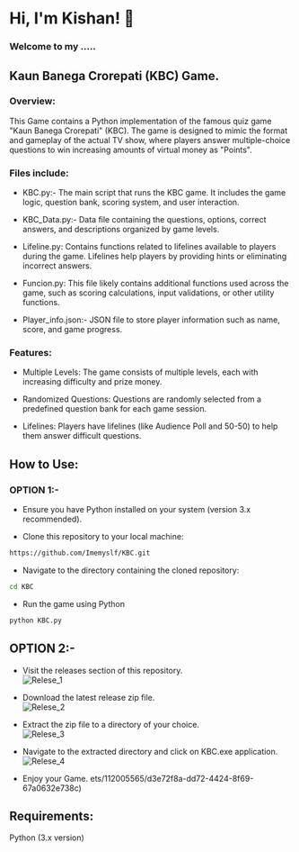 # Hi, I'm Kishan! 👋
### Welcome to my .....
## Kaun Banega Crorepati (KBC) Game.  
### Overview:

This Game contains a Python implementation of the famous quiz game "Kaun Banega Crorepati" (KBC). The game is designed to mimic the format and gameplay of the actual TV show, where players answer multiple-choice questions to win increasing amounts of virtual money as "Points".

### Files include:
- KBC.py:- The main script that runs the KBC game. It includes the game logic, question bank, scoring system, and user interaction.

- KBC_Data.py:- Data file containing the questions, options, correct answers, and descriptions organized by game levels.

- Lifeline.py: Contains functions related to lifelines available to players during the game. Lifelines help players by providing hints or eliminating incorrect answers.

- Funcion.py: This file likely contains additional functions used across the game, such as scoring calculations, input validations, or other utility functions.

- Player_info.json:- JSON file to store player information such as name, score, and game progress.
### Features:

- Multiple Levels: The game consists of multiple levels, each with increasing difficulty and prize money.

- Randomized Questions: Questions are randomly selected from a predefined question bank for each game session.

- Lifelines: Players have lifelines (like Audience Poll and 50-50) to help them answer difficult questions.

## How to Use:

### OPTION 1:-
    
- Ensure you have Python installed on your system (version 3.x recommended). 

- Clone this repository to your local machine: 
```bash
https://github.com/Imemyslf/KBC.git

```
- Navigate to the directory containing the cloned repository:
```bash
cd KBC
```
-  Run the game using Python
```bash
python KBC.py

```
## OPTION 2:-

- Visit the releases section of this repository.<br>
  ![Relese_1](https://github.com/Imemyslf/KBC/assets/112005565/cd848648-13b9-4a03-a20f-6e9269948f21)
    
- Download the latest release zip file.<br>
![Relese_2](https://github.com/Imemyslf/KBC/assets/112005565/a9ce492a-6725-4954-8b7d-7a1f1a09ef28)
    
- Extract the zip file to a directory of your choice.<br>
![Relese_3](https://github.com/Imemyslf/KBC/assets/112005565/a862d30b-e02d-4bfe-b7d4-cf17043c9182)

    
- Navigate to the extracted directory and click on KBC.exe application.<br>
![Relese_4](https://github.com/Imemyslf/KBC/assets/112005565/f14d39c3-2918-47ae-87d5-de107c908986)


- Enjoy your Game.
ets/112005565/d3e72f8a-dd72-4424-8f69-67a0632e738c)

## Requirements:

Python (3.x version)


